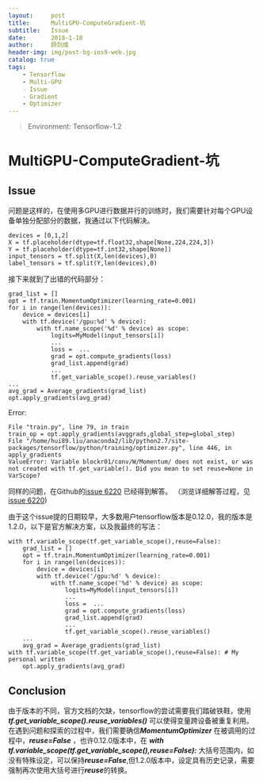 ```yaml
---
layout:     post
title:      MultiGPU-ComputeGradient-坑
subtitle:   Issue
date:       2018-1-10
author:     顾剑成
header-img: img/post-bg-ios9-web.jpg
catalog: true
tags:
    - Tensorflow
    - Multi-GPU
    - Issue
    - Gradient
    - Optimizer
---
```

> Environment: Tensorflow-1.2

# MultiGPU-ComputeGradient-坑
## Issue


问题是这样的，在使用多GPU进行数据并行的训练时，我们需要针对每个GPU设备单独分配部分的数据，我通过以下代码解决。
	
	devices = [0,1,2]
	X = tf.placeholder(dtype=tf.float32,shape[None,224,224,3])
	Y = tf.placeholder(dtype=tf.int32,shape[None])
	input_tensors = tf.split(X,len(devices),0)
	label_tensors = tf.split(Y,len(devices),0)

接下来就到了出错的代码部分：

	grad_list = []
	opt = tf.train.MomentumOptimizer(learning_rate=0.001)
	for i in range(len(devices)):
		device = devices[i]
        with tf.device('/gpu:%d' % device):
            with tf.name_scope('%d' % device) as scope:
                logits=MyModel(input_tensors[i])
				...
                loss =	...
                grad = opt.compute_gradients(loss)
                grad_list.append(grad)
				...
                tf.get_variable_scope().reuse_variables()	
	...
	avg_grad = Average_gradients(grad_list)
	opt.apply_gradients(avg_grad)

Error:

	File "train.py", line 79, in train
    train_op = opt.apply_gradients(avggrads,global_step=global_step)
	File "/home/hui89.liu/anaconda2/lib/python2.7/site-packages/tensorflow/python/training/optimizer.py", line 446, in apply_gradients
	ValueError: Variable blockr01/conv/W/Momentum/ does not exist, or was not created with tf.get_variable(). Did you mean to set reuse=None in VarScope?

同样的问题，在Github的[issue 6220](https://github.com/tensorflow/tensorflow/issues/6220) 已经得到解答。 （浏览详细解答过程，见[issue 6220](https://github.com/tensorflow/tensorflow/issues/6220))

由于这个issue提的日期较早，大多数用户tensorflow版本是0.12.0，我的版本是1.2.0，以下是官方解决方案，以及我最终的写法：

	with tf.variable_scope(tf.get_variable_scope(),reuse=False):
		grad_list = []
		opt = tf.train.MomentumOptimizer(learning_rate=0.001)
		for i in range(len(devices)):
			device = devices[i]
	        with tf.device('/gpu:%d' % device):
	            with tf.name_scope('%d' % device) as scope:
	                logits=MyModel(input_tensors[i])
					...
	                loss =	...
	                grad = opt.compute_gradients(loss)
	                grad_list.append(grad)
					...
	                tf.get_variable_scope().reuse_variables()	
		...
		avg_grad = Average_gradients(grad_list)
	with tf.variable_scope(tf.get_variable_scope(),reuse=False): # My personal written
		opt.apply_gradients(avg_grad)

## Conclusion
由于版本的不同，官方文档的欠缺，tensorflow的尝试需要我们踏破铁鞋，使用 ***tf.get_variable_scope().reuse_variables()*** 可以使得变量跨设备被重复利用。 在遇到问题和探索的过程中，我们需要确信***MomentumOptimizer*** 在被调用的过程中，***reuse=False*** ，也许0.12.0版本中，在 ***with tf.variable_scope(tf.get_variable_scope(),reuse=False):*** 大括号范围内，如没有特殊设定，可以保持***reuse=False***,但1.2.0版本中，设定具有历史记录，需要强制再次使用大括号进行***reuse***的转换。

